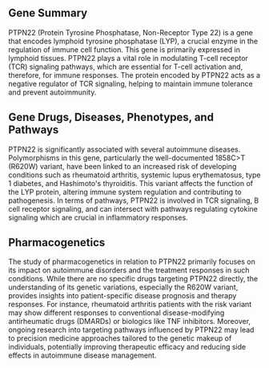 ## Gene Summary
PTPN22 (Protein Tyrosine Phosphatase, Non-Receptor Type 22) is a gene that encodes lymphoid tyrosine phosphatase (LYP), a crucial enzyme in the regulation of immune cell function. This gene is primarily expressed in lymphoid tissues. PTPN22 plays a vital role in modulating T-cell receptor (TCR) signaling pathways, which are essential for T-cell activation and, therefore, for immune responses. The protein encoded by PTPN22 acts as a negative regulator of TCR signaling, helping to maintain immune tolerance and prevent autoimmunity.

## Gene Drugs, Diseases, Phenotypes, and Pathways
PTPN22 is significantly associated with several autoimmune diseases. Polymorphisms in this gene, particularly the well-documented 1858C>T (R620W) variant, have been linked to an increased risk of developing conditions such as rheumatoid arthritis, systemic lupus erythematosus, type 1 diabetes, and Hashimoto's thyroiditis. This variant affects the function of the LYP protein, altering immune system regulation and contributing to pathogenesis. In terms of pathways, PTPN22 is involved in TCR signaling, B cell receptor signaling, and can intersect with pathways regulating cytokine signaling which are crucial in inflammatory responses.

## Pharmacogenetics
The study of pharmacogenetics in relation to PTPN22 primarily focuses on its impact on autoimmune disorders and the treatment responses in such conditions. While there are no specific drugs targeting PTPN22 directly, the understanding of its genetic variations, especially the R620W variant, provides insights into patient-specific disease prognosis and therapy responses. For instance, rheumatoid arthritis patients with the risk variant may show different responses to conventional disease-modifying antirheumatic drugs (DMARDs) or biologics like TNF inhibitors. Moreover, ongoing research into targeting pathways influenced by PTPN22 may lead to precision medicine approaches tailored to the genetic makeup of individuals, potentially improving therapeutic efficacy and reducing side effects in autoimmune disease management.